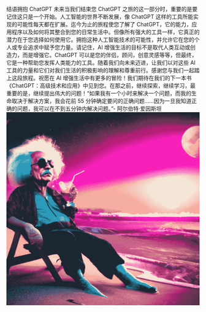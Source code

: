 结语拥抱 ChatGPT 未来当我们结束您 ChatGPT 之旅的这一部分时，重要的是要记住这只是一个开始。人工智能的世界不断发展，像 ChatGPT 这样的工具所能实现的可能性每天都在扩展。迄今为止的旅程使您了解了 ChatGPT，它的能力，应用程序以及如何将其整合到您的日常生活中。但像所有强大的工具一样，它真正的潜力在于您选择如何使用它。拥抱这种人工智能技术的可能性，并允许它在您的个人或专业追求中赋予您力量。请记住，AI 增强生活的目标不是取代人类互动或创造力，而是增强它。ChatGPT 可以是您的伴侣，顾问，创意灵感等等，但最终，它是一种帮助您发挥人类能力的工具。随着我们向未来迈进，让我们以对这些 AI 工具的力量和它们对我们生活的积极影响的理解和尊重前行。感谢您与我们一起踏上这段旅程。祝愿在 AI 增强生活中有更多的冒险！我们期待在我们的下一本书《ChatGPT：高级技术和应用》中见到您。在那之前，继续探索，继续学习，最重要的是，继续提出伟大的问题！“如果我有一个小时来解决一个问题，而我的生命取决于解决方案，我会花前 55 分钟确定要问的正确问题……因为一旦我知道正确的问题，我可以在不到五分钟内解决问题。”- 阿尔伯特·爱因斯坦![](img/image-0-1.jpg)
